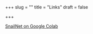 +++
slug = ""
title = "Links"
draft = false

+++

[SnailNet on Google Colab](https://colab.research.google.com/drive/1CNiBLwzEI94ipVeQY41zAcePCGsCmTWY?usp=sharing)